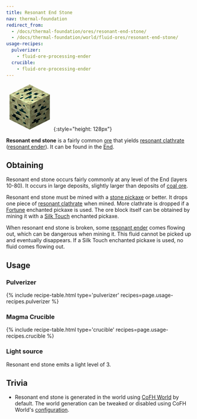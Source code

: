 ```yaml
---
title: Resonant End Stone
nav: thermal-foundation
redirect_from:
  - /docs/thermal-foundation/ores/resonant-end-stone/
  - /docs/thermal-foundation/world/fluid-ores/resonant-end-stone/
usage-recipes:
  pulverizer:
    - fluid-ore-processing-ender
  crucible:
    - fluid-ore-processing-ender
---
```


![Resonant end stone](/assets/images/thermal-foundation/ore-fluid-ender.png){:style="height: 128px"}


**Resonant end stone** is a fairly common
[ore](https://minecraft.gamepedia.com/Ore) that yields [resonant
clathrate](/docs/resonant-clathrate/) ([resonant ender](/docs/resonant-ender/)).
It can be found in the [End](https://minecraft.gamepedia.com/The_End).


Obtaining
---------

Resonant end stone occurs fairly commonly at any level of the End (layers
10-80). It occurs in large deposits, slightly larger than deposits of [coal
ore](https://minecraft.gamepedia.com/Coal_Ore).

Resonant end stone must be mined with a [stone
pickaxe](https://minecraft.gamepedia.com/Pickaxe) or better. It drops one piece
of [resonant clathrate](/docs/resonant-clathrate/) when mined. More clathrate is
dropped if a [Fortune](https://minecraft.gamepedia.com/Fortune) enchanted
pickaxe is used. The ore block itself can be obtained by mining it with a [Silk
Touch](https://minecraft.gamepedia.com/Silk_Touch) enchanted pickaxe.

When resonant end stone is broken, some [resonant ender](/docs/resonant-ender/)
comes flowing out, which can be dangerous when mining it. This fluid cannot be
picked up and eventually disappears. If a Silk Touch enchanted pickaxe is used,
no fluid comes flowing out.


Usage
-----

### Pulverizer
{% include recipe-table.html type='pulverizer' recipes=page.usage-recipes.pulverizer %}

### Magma Crucible
{% include recipe-table.html type='crucible' recipes=page.usage-recipes.crucible %}

### Light source
Resonant end stone emits a light level of 3.


Trivia
------

* Resonant end stone is generated in the world using [CoFH
  World](/docs/cofh-world/) by default. The world generation can be tweaked or
  disabled using CoFH World's
  [configuration](/docs/world-generator-configuration/).
